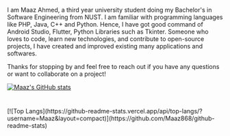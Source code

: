 
 
I am Maaz Ahmed, a third year university student doing my Bachelor's in Software Engineering from NUST. I am familiar with programming languages like PHP, Java, C++ and Python. Hence, I have got good command of Android Studio, Flutter, Python Libraries such as Tkinter. Someone who loves to code, learn new technologies, and contribute to open-source projects, I have created and improved existing many applications and softwares.

Thanks for stopping by and feel free to reach out if you have any questions or want to collaborate on a project!

[![Maaz's GitHub stats](https://github-readme-stats.vercel.app/api?username=Maaz)](https://github.com/Maaz868/github-readme-stats)
 <html>
  <body>
     <h1> </h1>
    </body>
  </html>
[![Top Langs](https://github-readme-stats.vercel.app/api/top-langs/?username=Maaz&layout=compact)](https://github.com/Maaz868/github-readme-stats)



